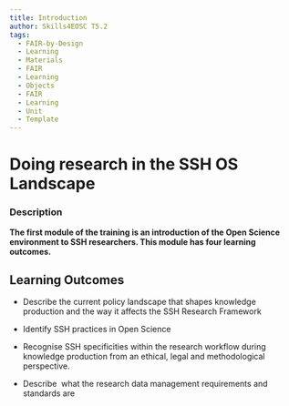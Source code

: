 ```yaml
---
title: Introduction
author: Skills4EOSC T5.2
tags:
  - FAIR-by-Design
  - Learning
  - Materials
  - FAIR
  - Learning
  - Objects
  - FAIR
  - Learning
  - Unit
  - Template
---
```


# Doing research in the SSH OS Landscape

### Description

**The first module of the training is an introduction of the Open Science environment to SSH researchers. This module has four learning outcomes.**
## Learning Outcomes


- Describe the current policy landscape that shapes knowledge production and the way it affects the SSH Research Framework
    
- Identify SSH practices in Open Science
    
- Recognise SSH specificities within the research workflow during knowledge production from an ethical, legal and methodological perspective.
    
- Describe  what the research data management requirements and standards are
    

